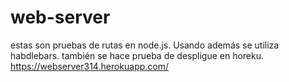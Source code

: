 # web-server

estas son pruebas de rutas en node.js. Usando además se utiliza habdlebars.
también se hace prueba de despligue en horeku.
https://webserver314.herokuapp.com/
